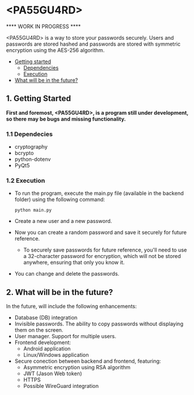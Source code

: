 # \<PA55GU4RD\>

\*\*\*\* WORK IN PROGRESS \*\*\*\*

\<PA55GU4RD\> is a way to store your passwords securely. Users and passwords are stored hashed and passwords are stored with symmetric encryption using the AES-256 algorithm.

* [Getting started](#1-getting-started)
  * [Dependencies](#11-dependecies)
  * [Execution](#12-execution)
* [What will be in the future?](#2-what-will-be-in-the-future)

## 1. Getting Started

**First and foremost, \<PA55GU4RD\>, is a program still under development, so there may be bugs and missing functionality.**

### 1.1 Dependecies

* cryptography
* bcrypto
* python-dotenv
* PyQt5

### 1.2 Execution

* To run the program, execute the main.py file (available in the backend folder) using the following command:

   ```shell
   python main.py
   ``````

* Create a new user and a new password.
* Now you can create a random password and save it securely for future reference.
  * To securely save passwords for future reference, you'll need to use a 32-character password for encryption, which will not be stored anywhere, ensuring that only you know it.
* You can change and delete the passwords.

## 2. What will be in the future?

In the future, <PA55GU4RD> will include the following enhancements:

* Database (DB) integration
* Invisible passwords. The ability to copy passwords without displaying them on the screen.
* User manager. Support for multiple users.
* Frontend development:
  * Android application
  * Linux/Windows application
* Secure conection between backend and frontend, featuring:
  * Asymmetric encryption using RSA algorithm
  * JWT (Jason Web token)
  * HTTPS
  * Possible WireGuard integration
